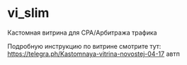 # vi_slim

Кастомная витрина для CPA/Арбитража трафика

Подробную инструкцию по витрине смотрите тут: https://telegra.ph/Kastomnaya-vitrina-novostej-04-17
автп